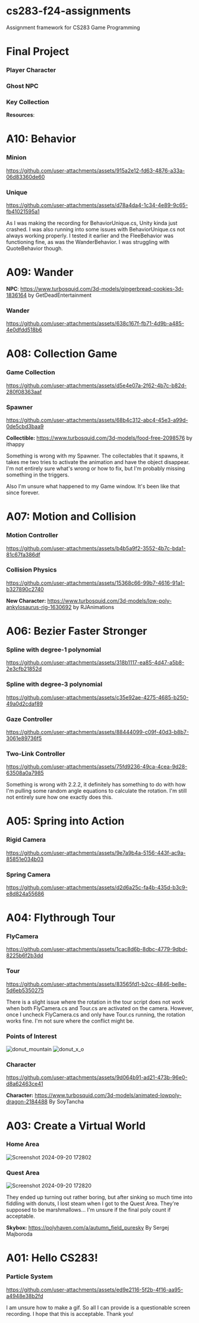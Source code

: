 # cs283-f24-assignments
Assignment framework for CS283 Game Programming

# Final Project
### Player Character

### Ghost NPC

### Key Collection

**Resources**: 

# A10: Behavior
### Minion
https://github.com/user-attachments/assets/915a2e12-fd63-4876-a33a-06d83360de60
### Unique
https://github.com/user-attachments/assets/d78a4da4-1c34-4e89-9c65-fb41021595a1


As I was making the recording for BehaviorUnique.cs, Unity kinda just crashed. I was also running into some issues with BehaviorUnique.cs not always working properly. I tested it earlier and the FleeBehavior was functioning fine, as was the WanderBehavior. I was struggling with QuoteBehavior though.

# A09: Wander
**NPC**: https://www.turbosquid.com/3d-models/gingerbread-cookies-3d-1836164 by GetDeadEntertainment
### Wander
https://github.com/user-attachments/assets/638c167f-fb71-4d9b-a485-4e0dfdd518b6

# A08: Collection Game
### Game Collection
https://github.com/user-attachments/assets/d5e4e07a-2f62-4b7c-b82d-280f08363aaf
### Spawner
https://github.com/user-attachments/assets/68b4c312-abc4-45e3-a99d-0de5cbd3baa9

**Collectible:** https://www.turbosquid.com/3d-models/food-free-2098576 by ithappy

Something is wrong with my Spawner. The collectables that it spawns, it takes me two tries to activate the animation and have the object disappear. I'm not entirely sure what's wrong or how to fix, but I'm probably missing something in the triggers.

Also I'm unsure what happened to my Game window. It's been like that since forever.

# A07: Motion and Collision
### Motion Controller
https://github.com/user-attachments/assets/b4b5a9f2-3552-4b7c-bda1-81c67fa386df
### Collision Physics
https://github.com/user-attachments/assets/15368c66-99b7-4616-91a1-b327890c2740

**New Character:** https://www.turbosquid.com/3d-models/low-poly-ankylosaurus-rig-1630692 by RJAnimations

# A06: Bezier Faster Stronger
### Spline with degree-1 polynomial
https://github.com/user-attachments/assets/318b1117-ea85-4d47-a5b8-2e3cfb21852d
### Spline with degree-3 polynomial
https://github.com/user-attachments/assets/c35e92ae-4275-4685-b250-49a0d2cdaf89
### Gaze Controller
https://github.com/user-attachments/assets/88444099-c09f-40d3-b8b7-3061e89736f5
### Two-Link Controller
https://github.com/user-attachments/assets/75fd9236-49ca-4cea-9d28-63508a0a7985

Something is wrong with 2.2.2, it definitely has something to do with how I'm pulling some random angle equations to calculate the rotation. I'm still not entirely sure how one exactly does this.

# A05: Spring into Action
### Rigid Camera
https://github.com/user-attachments/assets/9e7a9b4a-5156-443f-ac9a-85851e034b03
### Spring Camera
https://github.com/user-attachments/assets/d2d6a25c-fa4b-435d-b3c9-e8d824a55686

# A04: Flythrough Tour
### FlyCamera
https://github.com/user-attachments/assets/1cac8d6b-8dbc-4779-9dbd-8225b6f2b3dd
### Tour
https://github.com/user-attachments/assets/83565fd1-b2cc-4846-be8e-5d6eb5350275

There is a slight issue where the rotation in the tour script does not work when both FlyCamera.cs and Tour.cs are activated on the camera. However, once I uncheck FlyCamera.cs and only have Tour.cs running, the rotation works fine. I'm not sure where the conflict might be.

### Points of Interest
![donut_mountain](https://github.com/user-attachments/assets/6e971077-83b7-4bad-b513-305972d050b1)
![donut_x_o](https://github.com/user-attachments/assets/f0d8eef1-bc53-4614-90b9-d62168487e86)

### Character
https://github.com/user-attachments/assets/9d064b91-ad21-473b-96e0-d8a62463ce41

**Character:** https://www.turbosquid.com/3d-models/animated-lowpoly-dragon-2184488
By SoyTancha

# A03: Create a Virtual World
### Home Area
![Screenshot 2024-09-20 172802](https://github.com/user-attachments/assets/e93c8685-0d76-455b-a4f2-813b2ba1b747)
### Quest Area
![Screenshot 2024-09-20 172820](https://github.com/user-attachments/assets/95189352-f671-4e78-80ef-2cfd7d35f7fc)

They ended up turning out rather boring, but after sinking so much time into fiddling with donuts, I lost steam when I got to the Quest Area. They're supposed to be marshmallows... I'm unsure if the final poly count if acceptable.

**Skybox:** https://polyhaven.com/a/autumn_field_puresky
By Sergej Majboroda

# A01: Hello CS283!
### Particle System
https://github.com/user-attachments/assets/ed9e2116-5f2b-4f16-aa95-a4948e38b2fd

I am unsure how to make a gif. So all I can provide is a questionable screen recording. I hope that this is acceptable.
Thank you!
